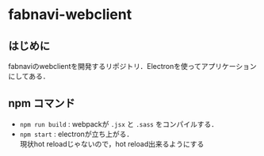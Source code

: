 # fabnavi-webclient  

## はじめに  
fabnaviのwebclientを開発するリポジトリ．Electronを使ってアプリケーションにしてある．  


## npm コマンド  
 - `npm run build` : webpackが `.jsx` と `.sass` をコンパイルする．  
 - `npm start` : electronが立ち上がる．  
現状hot reloadじゃないので，hot reload出来るようにする  
